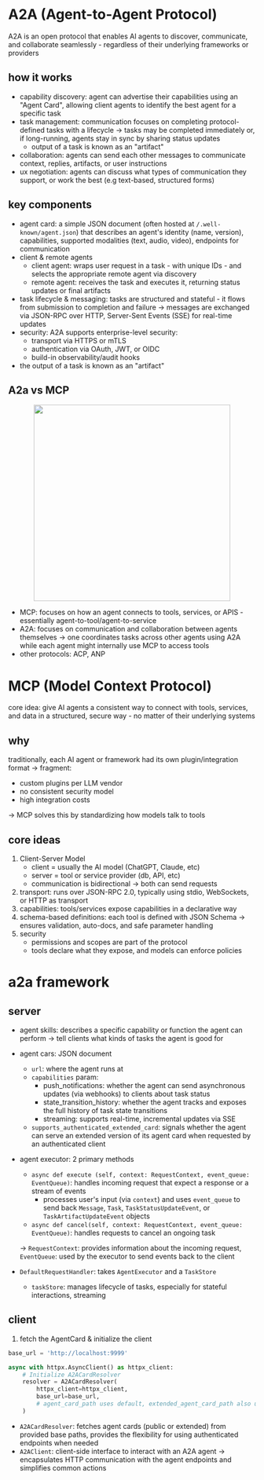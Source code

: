 # A2A (Agent-to-Agent Protocol)

A2A is an open protocol that enables AI agents to discover, communicate, and collaborate seamlessly - regardless of their underlying frameworks or providers

## how it works

- capability discovery: agent can advertise their capabilities using an "Agent Card", allowing client agents to identify the best agent for a specific task
- task management: communication focuses on completing protocol-defined tasks with a lifecycle -> tasks may be completed immediately or, if long-running, agents stay in sync by sharing status updates
    - output of a task is known as an "artifact"
- collaboration: agents can send each other messages to communicate context, replies, artifacts, or user instructions
- ux negotiation: agents can discuss what types of communication they support, or work the best (e.g text-based, structured forms)

## key components

- agent card: a simple JSON document (often hosted at `/.well-known/agent.json`) that describes an agent's identity (name, version), capabilities, supported modalities (text, audio, video), endpoints for communication
- client & remote agents
    - client agent: wraps user request in a task - with unique IDs - and selects the appropriate remote agent via discovery
    - remote agent: receives the task and executes it, returning status updates or final artifacts
- task lifecycle & messaging: tasks are structured and stateful - it flows from submission to completion and failure -> messages are exchanged via JSON-RPC over HTTP, Server-Sent Events (SSE) for real-time updates
- security: A2A supports enterprise-level security:
    - transport via HTTPS or mTLS
    - authentication via OAuth, JWT, or OIDC
    - build-in observability/audit hooks
- the output of a task is known as an "artifact"

## A2a vs MCP

<div style="display: flex; justify-content: space-around;">
    <image src="./images/complementary_protocols.png" style="height: 400px" />
</div>

- MCP: focuses on how an agent connects to tools, services, or APIS - essentially agent-to-tool/agent-to-service
- A2A: focuses on communication and collaboration between agents themselves -> one coordinates tasks across other agents using A2A while each agent might internally use MCP to access tools
- other protocols: ACP, ANP

# MCP (Model Context Protocol)

core idea: give AI agents a consistent way to connect with tools, services, and data in a structured, secure way - no matter of their underlying systems

## why

traditionally, each AI agent or framework had its own plugin/integration format -> fragment:
- custom plugins per LLM vendor
- no consistent security model
- high integration costs

-> MCP solves this by standardizing how models talk to tools

## core ideas

1. Client-Server Model
    - client = usually the AI model (ChatGPT, Claude, etc)
    - server = tool or service provider (db, API, etc)
    - communication is bidirectional -> both can send requests
2. transport: runs over JSON-RPC 2.0, typically using stdio, WebSockets, or HTTP as transport
3. capabilities: tools/services expose capabilities in a declarative way
4. schema-based definitions: each tool is defined with JSON Schema → ensures validation, auto-docs, and safe parameter handling
5. security
    - permissions and scopes are part of the protocol
    - tools declare what they expose, and models can enforce policies

# a2a framework

## server

- agent skills: describes a specific capability or function the agent can perform -> tell clients what kinds of tasks the agent is good for
- agent cars: JSON document
    - `url`: where the agent runs at
    - `capabilities` param:
        - push_notifications: whether the agent can send asynchronous updates (via webhooks) to clients about task status
        - state_transition_history: whether the agent tracks and exposes the full history of task state transitions
        - streaming: supports real-time, incremental updates via SSE
    - `supports_authenticated_extended_card`: signals whether the agent can serve an extended version of its agent card when requested by an authenticated client

- agent executor: 2 primary methods
    - `async def execute (self, context: RequestContext, event_queue: EventQueue)`: handles incoming request that expect a response or a stream of events
        - processes user's input (via `context`) and uses `event_queue` to send back `Message`, `Task`, `TaskStatusUpdateEvent`, or `TaskArtifactUpdateEvent` objects
    - `async def cancel(self, context: RequestContext, event_queue: EventQueue)`: handles requests to cancel an ongoing task

    -> `RequestContext`: provides information about the incoming request, `EventQueue`: used by the executor to send events back to the client

- `DefaultRequestHandler`: takes `AgentExecutor` and a `TaskStore`
    - `taskStore`: manages lifecycle of tasks, especially for stateful interactions, streaming

## client

1. fetch the AgentCard & initialize the client

```python
base_url = 'http://localhost:9999'

async with httpx.AsyncClient() as httpx_client:
    # Initialize A2ACardResolver
    resolver = A2ACardResolver(
        httpx_client=httpx_client,
        base_url=base_url,
        # agent_card_path uses default, extended_agent_card_path also uses default
    )
```

- `A2ACardResolver`: fetches agent cards (public or extended) from provided base paths, provides the flexibility for using authenticated endpoints when needed
- `A2AClient`: client-side interface to interact with an A2A agent -> encapsulates HTTP communication with the agent endpoints and simplifies common actions